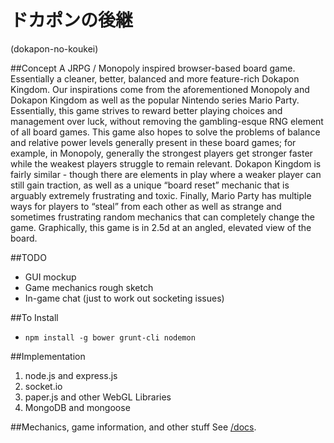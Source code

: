 ﻿ドカポンの後継
==============
(dokapon-no-koukei)

##Concept
A JRPG / Monopoly inspired browser-based board game. Essentially a cleaner, better, balanced and more feature-rich Dokapon Kingdom. Our inspirations come from the aforementioned Monopoly and Dokapon Kingdom as well as the popular Nintendo series Mario Party. Essentially, this game strives to reward better playing choices and management over luck, without removing the gambling-esque RNG element of all board games. This game also hopes to solve the problems of balance and relative power levels generally present in these board games; for example, in Monopoly, generally the strongest players get stronger faster while the weakest players struggle to remain relevant. Dokapon Kingdom is fairly similar - though there are elements in play where a weaker player can still gain traction, as well as a unique “board reset” mechanic that is arguably extremely frustrating and toxic. Finally, Mario Party has multiple ways for players to “steal” from each other as well as strange and sometimes frustrating random mechanics that can completely change the game.
Graphically, this game is in 2.5d at an angled, elevated view of the board.

##TODO
 - GUI mockup
 - Game mechanics rough sketch
 - In-game chat (just to work out socketing issues)

##To Install
 - ```npm install -g bower grunt-cli nodemon```

##Implementation
1. node.js and express.js
2. socket.io
3. paper.js and other WebGL Libraries
4. MongoDB and mongoose

##Mechanics, game information, and other stuff
See [/docs](../../tree/master/docs).
